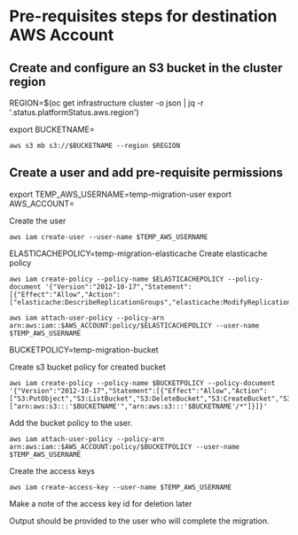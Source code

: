 # Pre-requisites steps for destination AWS Account

## Create and configure an S3 bucket in the cluster region

REGION=$(oc get infrastructure cluster -o json | jq -r '.status.platformStatus.aws.region')

export BUCKETNAME=<bucket-name>

```
aws s3 mb s3://$BUCKETNAME --region $REGION
```

## Create a user and add pre-requisite permissions

export TEMP_AWS_USERNAME=temp-migration-user
export AWS_ACCOUNT=<account number>

Create the user
```
aws iam create-user --user-name $TEMP_AWS_USERNAME
```
ELASTICACHEPOLICY=temp-migration-elasticache
Create elasticache policy
```
aws iam create-policy --policy-name $ELASTICACHEPOLICY --policy-document '{"Version":"2012-10-17","Statement":[{"Effect":"Allow","Action":["elasticache:DescribeReplicationGroups","elasticache:ModifyReplicationGroup","elasticache:DescribeSnapshots","elasticache:CreateReplicationGroup","elasticache:DeleteReplicationGroup","elasticache:DescribeCacheClusters","elasticache:CreateSnapshot","elasticache:DeleteCacheCluster","elasticache:CreateCacheCluster"],"Resource":"*"}]}'
```

```
aws iam attach-user-policy --policy-arn arn:aws:iam::$AWS_ACCOUNT:policy/$ELASTICACHEPOLICY --user-name $TEMP_AWS_USERNAME
```

BUCKETPOLICY=temp-migration-bucket

Create s3 bucket policy for created bucket
```
aws iam create-policy --policy-name $BUCKETPOLICY --policy-document '{"Version":"2012-10-17","Statement":[{"Effect":"Allow","Action":["S3:PutObject","S3:ListBucket","S3:DeleteBucket","S3:CreateBucket","S3:PutBucketPolicy","S3:GetObject","S3:DeleteObject","S3:PutPublicAccessBlock"],"Resource":["arn:aws:s3:::'$BUCKETNAME'","arn:aws:s3:::'$BUCKETNAME'/*"]}]}'

```

Add the bucket policy to the user.

```
aws iam attach-user-policy --policy-arn arn:aws:iam::$AWS_ACCOUNT:policy/$BUCKETPOLICY --user-name $TEMP_AWS_USERNAME
```

Create the access keys
```
aws iam create-access-key --user-name $TEMP_AWS_USERNAME
```

Make a note of the access key id for deletion later

Output should be provided to the user who will complete the migration.
